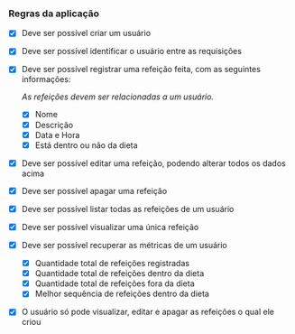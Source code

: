 ### Regras da aplicação

-[X] Deve ser possível criar um usuário
-[X] Deve ser possível identificar o usuário entre as requisições
-[X] Deve ser possível registrar uma refeição feita, com as seguintes informações:
    
    *As refeições devem ser relacionadas a um usuário.*
    
    -[X] Nome
    -[X] Descrição
    -[X] Data e Hora
    -[X] Está dentro ou não da dieta
-[X] Deve ser possível editar uma refeição, podendo alterar todos os dados acima
-[X] Deve ser possível apagar uma refeição
-[X] Deve ser possível listar todas as refeições de um usuário
-[X] Deve ser possível visualizar uma única refeição
-[X] Deve ser possível recuperar as métricas de um usuário
    -[X] Quantidade total de refeições registradas
    -[X] Quantidade total de refeições dentro da dieta
    -[X] Quantidade total de refeições fora da dieta
    -[X] Melhor sequência de refeições dentro da dieta
-[X] O usuário só pode visualizar, editar e apagar as refeições o qual ele criou